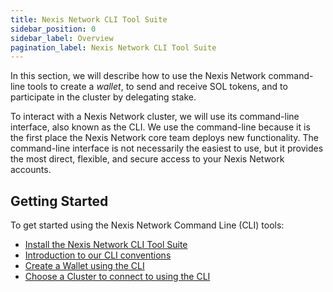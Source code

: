 ```yaml
---
title: Nexis Network CLI Tool Suite
sidebar_position: 0
sidebar_label: Overview
pagination_label: Nexis Network CLI Tool Suite
---
```


In this section, we will describe how to use the Nexis Network command-line tools to
create a _wallet_, to send and receive SOL tokens, and to participate in the
cluster by delegating stake.

To interact with a Nexis Network cluster, we will use its command-line interface, also
known as the CLI. We use the command-line because it is the first place the
Nexis Network core team deploys new functionality. The command-line interface is not
necessarily the easiest to use, but it provides the most direct, flexible, and
secure access to your Nexis Network accounts.

## Getting Started

To get started using the Nexis Network Command Line (CLI) tools:

- [Install the Nexis Network CLI Tool Suite](./install.md)
- [Introduction to our CLI conventions](./intro.md)
- [Create a Wallet using the CLI](./wallets/index.md)
- [Choose a Cluster to connect to using the CLI](./examples/choose-a-cluster.md)
